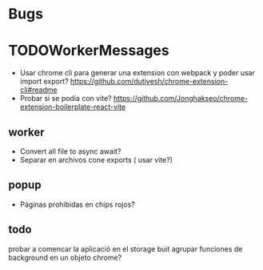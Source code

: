 # Bugs
# TODOWorkerMessages
- Usar chrome cli para generar una extension con webpack y poder usar import export? https://github.com/dutiyesh/chrome-extension-cli#readme
- Probar si se podía con vite? https://github.com/Jonghakseo/chrome-extension-boilerplate-react-vite

## worker
- Convert all file to async await?
- Separar en archivos cone exports ( usar vite?)

## popup
- Páginas prohibidas en chips rojos?

## todo
probar a comencar la aplicació en el storage buit
agrupar funciones de background en un objeto chrome?
